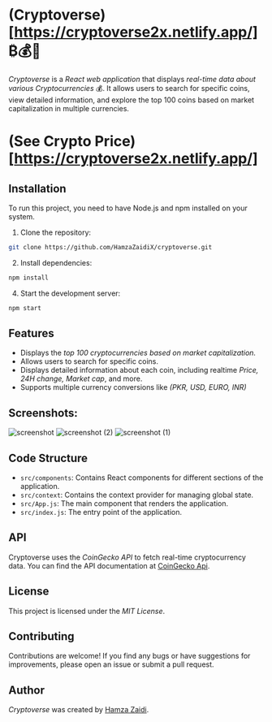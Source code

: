 # (Cryptoverse)[https://cryptoverse2x.netlify.app/] ₿💰🤑

*Cryptoverse* is a *React web application* that displays *real-time data about various Cryptocurrencies* 💰. It allows users to search for specific coins, view detailed information, and explore the top 100 coins based on market capitalization in multiple currencies.

# (See Crypto Price)[https://cryptoverse2x.netlify.app/]

## Installation

To run this project, you need to have Node.js and npm installed on your system.

1. Clone the repository:
```bash
git clone https://github.com/HamzaZaidiX/cryptoverse.git
```

2. Install dependencies:
```bash
npm install
```

4. Start the development server:
```bash
npm start
```

## Features

- Displays the *top 100 cryptocurrencies based on market capitalization.*
- Allows users to search for specific coins.
- Displays detailed information about each coin, including realtime *Price, 24H change, Market cap*, and more.
- Supports multiple currency conversions like *(PKR, USD, EURO, INR)*

## Screenshots:
![screenshot](https://github.com/user-attachments/assets/05b1d0ba-8c2a-4814-8e97-18c5c24143c8)
![screenshot (2)](https://github.com/user-attachments/assets/be3996e6-baa5-43c2-a40b-24227532224a)
![screenshot (1)](https://github.com/user-attachments/assets/069526ef-866c-433f-bdcb-2717055fd650)


## Code Structure

- `src/components`: Contains React components for different sections of the application.
- `src/context`: Contains the context provider for managing global state.
- `src/App.js`: The main component that renders the application.
- `src/index.js`: The entry point of the application.

## API

Cryptoverse uses the *CoinGecko API* to fetch real-time cryptocurrency data. You can find the API documentation at [CoinGecko Api](https://www.coingecko.com/api/documentation/v3).

## License

This project is licensed under the *MIT License*.

## Contributing

Contributions are welcome! If you find any bugs or have suggestions for improvements, please open an issue or submit a pull request.

## Author

*Cryptoverse* was created by [Hamza Zaidi](https://github.com/HamzaZaidiX).
